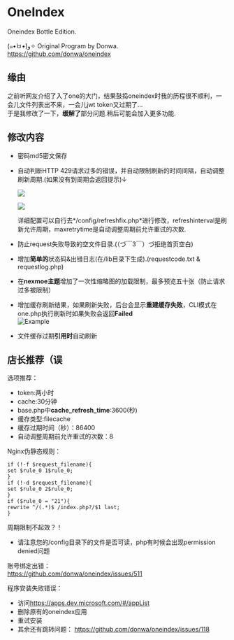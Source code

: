 # OneIndex
Oneindex Bottle Edition.   

(๑•̀ㅂ•́)و✧  Original Program by Donwa.  
<https://github.com/donwa/oneindex>  

## 缘由  
之前听网友介绍了入了one的大门，结果鼓捣oneindex时我的历程很不顺利，一会儿文件列表出不来，一会儿jwt token又过期了...   
于是我修改了一下，**缓解了**部分问题.稍后可能会加入更多功能.  

## 修改内容  
* 密码md5密文保存  
* 自动判断HTTP 429请求过多的错误，并自动限制刷新的时间间隔，自动调整刷新周期.(如果没有到周期会返回提示)↓
  
  ![](https://ww2.sinaimg.cn/large/ed039e1fgy1g1dncyfprgj20iw0acwee)  
  
  ![](https://ww2.sinaimg.cn/large/ed039e1fgy1g1dnd9mrelj20dq02bt8l)  
  
  详细配置可以自行去*/config/refreshfix.php*进行修改，refreshinterval是刷新允许周期，maxretrytime是自动调整周期前允许重试的次数.  
  
* 防止request失败导致的空文件目录.(（づ￣3￣）づ拒绝首页空白)   
* 增加**简单的**状态码&出错日志(在/lib目录下生成).(requestcode.txt & requestlog.php)  
* 在**nexmoe主题**增加了一次性缩略图的加载限制，最多预览五十张（防止请求过多被限制）  
* 增加缓存刷新结果，如果刷新失败，后台会显示**重建缓存失败**，CLI模式在one.php执行刷新时如果失败会返回**Failed**  
  ![Example](https://ww2.sinaimg.cn/large/ed039e1fgy1g15sddvme4j20bg0650sh)  
* 文件缓存过期**引用时**自动刷新   

## 店长推荐（误  
 选项推荐：  
 * token:两小时  
 * cache:30分钟
 * base.php中**cache_refresh_time**:3600(秒)
 * 缓存类型:filecache  
 * 缓存过期时间（秒）：86400  
 * 自动调整周期前允许重试的次数：8  
 
 Nginx伪静态规则： 
 ```
 if (!-f $request_filename){  
set $rule_0 1$rule_0;  
}  
if (!-d $request_filename){  
set $rule_0 2$rule_0;  
}  
if ($rule_0 = "21"){  
rewrite ^/(.*)$ /index.php?/$1 last;  
}  
 ```
 周期限制不起效？！
 * 请注意您的/config目录下的文件是否可读，php有时候会出现permission denied问题  

 账号绑定出错：  
 <https://github.com/donwa/oneindex/issues/511>   

 程序安装失败错误：
 * 访问<https://apps.dev.microsoft.com/#/appList>  
 * 删除原有的oneindex应用  
 * 重试安装  
 * 其余还有跳转问题： <https://github.com/donwa/oneindex/issues/118>  

